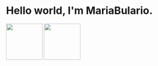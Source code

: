 <h1>
  Hello world, I'm MariaBulario.
</h1>

<div display="flex" >
  <img height="100em" margin-right="0.5rem" border-radius="15px" src="https://github-readme-stats.vercel.app/api/top-langs/?username=Penninck05&layout=compact&theme=gotham" />
  <img height="100em" border-radius="15px" src="https://github-readme-stats.vercel.app/api?username=Penninck05&hide=contribs,prs&theme=gotham" />
</div>
